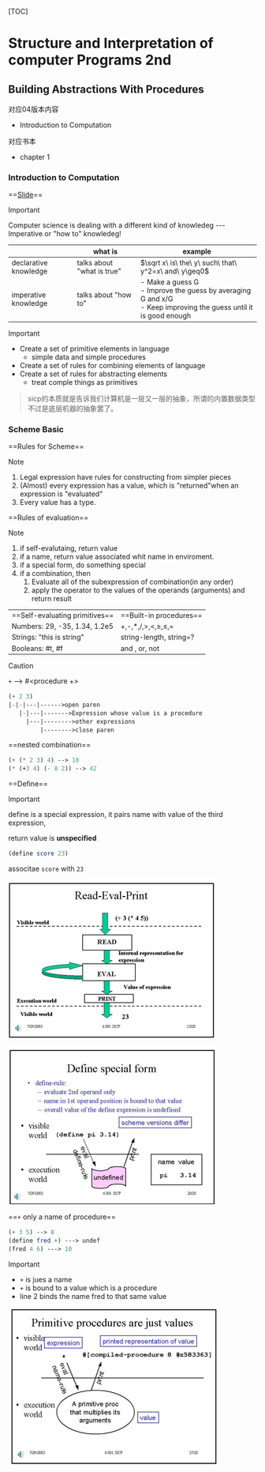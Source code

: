 [TOC]

# Structure and Interpretation of computer Programs 2nd

## Building Abstractions With Procedures

对应04版本内容

- Introduction to Computation

对应书本

- chapter 1

### Introduction to Computation

==[Slide](./slides/lecture_1.pdf)==

> [!important]
>
> Computer science is dealing with a different kind of knowledeg --- Imperative or "how to" knowledeg!

|                       | what is                    | example                                                      |
| --------------------- | -------------------------- | ------------------------------------------------------------ |
| declarative knowledge | talks about "what is true" | $\sqrt x\ is\ the\ y\ such\ that\ y^2=x\ and\ y\geq0$        |
| imperative knowledge  | talks about "how to"       | - Make a guess G<br />- Improve the guess by averaging G and x/G<br />- Keep improving the guess until it is good enough |

> [!important]
>
> - Create a set of primitive elements in language 
>   - simple data and simple procedures
> - Create a set of rules for combining elements of language
> - Create a set of rules for abstracting elements
>   - treat comple things as primitives

> sicp的本质就是告诉我们计算机是一层又一层的抽象，所谓的内置数据类型不过是底层机器的抽象罢了。

### Scheme Basic

==Rules for Scheme==

> [!note]
>
> 1. Legal expression have rules for constructing from simpler pieces
> 2. (Almost) every expression has a value, which is "returned"when an expression is "evaluated"
> 3. Every value has a type.



==Rules of evaluation==

> [!note]
>
> 1. if self-evalutaing, return value
> 2. if a name, return value associated whit name in enviroment.
> 3. if a special form, do something special
> 4. if a combination, then
>    1.  Evaluate all of the subexpression of combination(in any order)
>    2. apply the operator to the values of the operands (arguments) and return result

|                                |                             |
| ------------------------------ | --------------------------- |
| ==Self-evaluating primitives== | ==Built-in procedures==     |
| Numbers: 29, -35, 1.34, 1.2e5  | +,-,*,/,>,<,$\geq$,$\leq$,= |
| Strings: "this is string"      | string-length, string=?     |
| Booleans: #t, #f               | and , or, not               |

> [!CaUtion]
>
> `+` --> #<procedure +>

```scheme
(+ 2 3)
|-|-|---|------>open paren
   |-|---|------->Expression whose value is a procedure
     |---|-------->other expressions
         |-------->close paren
```

==nested combination==

```scheme
(+ (* 2 3) 4) --> 10
(* (+3 4) (- 8 2)) --> 42
```

==Define==

> [!important]
>
> define is a special expression, it pairs name with value of the third expression,
>
> return value is **unspecified**

```scheme
(define score 23)
```

associtae `score` with `23`

![image-20241231215636500](assets/Read-Eval-Print.png)

![image-20241231215720438](assets/define.png)

==`+` only a name of procedure==

```scheme
(+ 3 5) --> 8
(define fred +) ---> undef
(fred 4 6) ---> 10
```

> [!important]
>
> - `+` is jues a name
> - `+` is bound to a value which is a procedure
> - line 2 binds the name fred to that same value

![image-20241231220052454](assets/"+"only-a-name.png)
